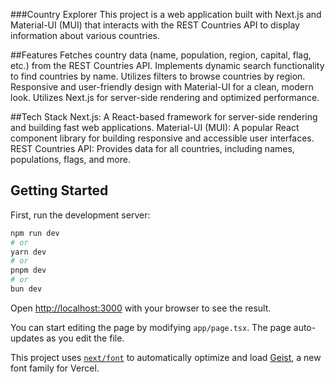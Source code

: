 ###Country Explorer
This project is a web application built with Next.js and Material-UI (MUI) that interacts with the REST Countries API to display information about various countries.

##Features
Fetches country data (name, population, region, capital, flag, etc.) from the REST Countries API.
Implements dynamic search functionality to find countries by name.
Utilizes filters to browse countries by region.
Responsive and user-friendly design with Material-UI for a clean, modern look.
Utilizes Next.js for server-side rendering and optimized performance.

##Tech Stack
Next.js: A React-based framework for server-side rendering and building fast web applications.
Material-UI (MUI): A popular React component library for building responsive and accessible user interfaces.
REST Countries API: Provides data for all countries, including names, populations, flags, and more.

## Getting Started

First, run the development server:

```bash
npm run dev
# or
yarn dev
# or
pnpm dev
# or
bun dev
```

Open [http://localhost:3000](http://localhost:3000) with your browser to see the result.

You can start editing the page by modifying `app/page.tsx`. The page auto-updates as you edit the file.

This project uses [`next/font`](https://nextjs.org/docs/app/building-your-application/optimizing/fonts) to automatically optimize and load [Geist](https://vercel.com/font), a new font family for Vercel.


